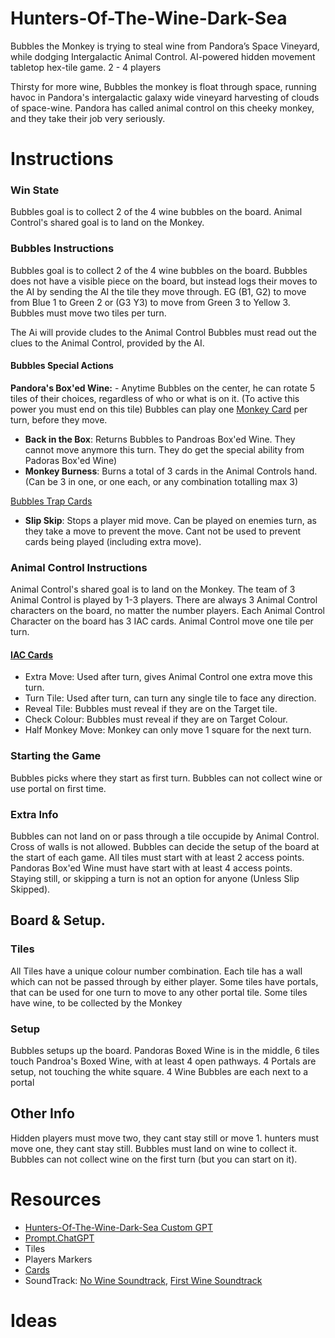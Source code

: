 # Hunters-Of-The-Wine-Dark-Sea
Bubbles the Monkey is trying to steal wine from Pandora’s Space Vineyard, while dodging Intergalactic Animal Control.
AI-powered hidden movement tabletop hex-tile game.
2 - 4 players

Thirsty for more wine, Bubbles the monkey is float through space, running havoc in Pandora's intergalactic galaxy wide vineyard harvesting of clouds of space-wine.
Pandora has called animal control on this cheeky monkey, and they take their job very seriously.

# Instructions

### Win State 
Bubbles goal is to collect 2 of the 4 wine bubbles on the board.
Animal Control's shared goal is to land on the Monkey.

### Bubbles Instructions
Bubbles goal is to collect 2 of the 4 wine bubbles on the board.
Bubbles does not have a visible piece on the board, but instead logs their moves to the AI by sending the AI the tile they move through.
EG (B1, G2) to move from Blue 1 to Green 2 or (G3 Y3) to move from Green 3 to Yellow 3.
Bubbles must move two tiles per turn.

The Ai will provide cludes to the Animal Control
Bubbles must read out the clues to the Animal Control, provided by the AI.

#### Bubbles Special Actions
**Pandora's Box'ed Wine:**  - Anytime Bubbles on the center, he can rotate 5 tiles of their choices, regardless of who or what is on it. (To active this power you must end on this tile)
Bubbles can play one [Monkey Card](https://github.com/bh679/Hunters-Of-The-Wine-Dark-Sea/blob/main/Cards) per turn, before they move.
 - **Back in the Box**: Returns Bubbles to Pandroas Box'ed Wine. They cannot move anymore this turn. They do get the special ability from Padoras Box'ed Wine)
 - **Monkey Burness**: Burns a total of 3 cards in the Animal Controls hand. (Can be 3 in one, or one each, or any combination totalling max 3)

[Bubbles Trap Cards](https://github.com/bh679/Hunters-Of-The-Wine-Dark-Sea/blob/main/Cards)
 - **Slip Skip**: Stops a player mid move. Can be played on enemies turn, as they take a move to prevent the move. Cant not be used to prevent cards being played (including extra move).

### Animal Control Instructions
Animal Control's shared goal is to land on the Monkey.
The team of 3 Animal Control is played by 1-3 players. 
There are always 3 Animal Control characters on the board, no matter the number players.
Each Animal Control Character on the board has 3 IAC cards.
Animal Control move one tile per turn.

#### [IAC Cards](https://github.com/bh679/Hunters-Of-The-Wine-Dark-Sea/blob/main/Cards)
 - Extra Move: Used after turn, gives Animal Control one extra move this turn.
 - Turn Tile: Used after turn, can turn any single tile to face any direction.
 - Reveal Tile: Bubbles must reveal if they are on the Target tile.
 - Check Colour: Bubbles must reveal if they are on Target Colour.
 - Half Monkey Move: Monkey can only move 1 square for the next turn.

### Starting the Game
Bubbles picks where they start as first turn.
Bubbles can not collect wine or use portal on first time.

### Extra Info
Bubbles can not land on or pass through a tile occupide by Animal Control.
Cross of walls is not allowed.
Bubbles can decide the setup of the board at the start of each game. All tiles must start with at least 2 access points. Pandoras Box'ed Wine must have start with at least 4 access points.
Staying still, or skipping a turn is not an option for anyone (Unless Slip Skipped).


## Board & Setup.

### Tiles
All Tiles have a unique colour number combination.
Each tile has a wall which can not be passed through by either player.
Some tiles have portals, that can be used for one turn to move to any other portal tile.
Some tiles have wine, to be collected by the Monkey

### Setup
Bubbles setups up the board.
Pandoras Boxed Wine is in the middle,
6 tiles touch Pandroa's Boxed Wine, with at least 4 open pathways.
4 Portals are setup, not touching the white square.
4 Wine Bubbles are each next to a portal




## Other Info
Hidden players must move two, they cant stay still or move 1. 
hunters must move one, they cant stay still. 
Bubbles must land on wine to collect it. 
Bubbles can not collect wine on the first turn (but you can start on it).


# Resources
 - [Hunters-Of-The-Wine-Dark-Sea Custom GPT](https://chatgpt.com/g/g-67936437ba74819180e95011d9a3006a-hunters-of-the-wine-dark-sea)
 - [Prompt.ChatGPT](https://github.com/bh679/Hunters-Of-The-Wine-Dark-Sea/blob/main/prompt.ChatGPT)
 - Tiles
 - Players Markers
 - [Cards](https://github.com/bh679/Hunters-Of-The-Wine-Dark-Sea/blob/main/Cards)
 - SoundTrack: [No Wine Soundtrack](https://music.youtube.com/watch?v=8USMplddwsM&list=RDAMPLPLhv84P3RxpQfY1ZQ6VyDeyj1KowbMrGpI), [First Wine Soundtrack](https://music.youtube.com/watch?v=4pyzcDf_cfo&list=PLhv84P3RxpQfjekUIRBGsYJkudG_yQGy4)




# Ideas
